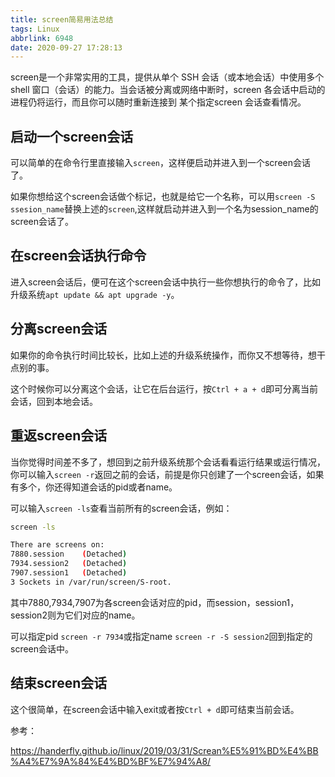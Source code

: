 ```yaml
---
title: screen简易用法总结
tags: Linux
abbrlink: 6948
date: 2020-09-27 17:28:13
---
```


screen是一个非常实用的工具，提供从单个 SSH 会话（或本地会话）中使用多个 shell 窗口（会话）的能力。当会话被分离或网络中断时，screen 各会话中启动的进程仍将运行，而且你可以随时重新连接到 某个指定screen 会话查看情况。

<!-- more -->

## 启动一个screen会话

可以简单的在命令行里直接输入`screen`，这样便启动并进入到一个screen会话了。

如果你想给这个screen会话做个标记，也就是给它一个名称，可以用`screen -S ssesion_name`替换上述的`screen`,这样就启动并进入到一个名为session_name的screen会话了。

## 在screen会话执行命令

进入screen会话后，便可在这个screen会话中执行一些你想执行的命令了，比如升级系统`apt update && apt upgrade -y`。

## 分离screen会话

如果你的命令执行时间比较长，比如上述的升级系统操作，而你又不想等待，想干点别的事。

这个时候你可以分离这个会话，让它在后台运行，按`Ctrl + a + d`即可分离当前会话，回到本地会话。

## 重返screen会话

当你觉得时间差不多了，想回到之前升级系统那个会话看看运行结果或运行情况，你可以输入`screen -r`返回之前的会话，前提是你只创建了一个screen会话，如果有多个，你还得知道会话的pid或者name。

可以输入`screen -ls`查看当前所有的screen会话，例如：

```bash
screen -ls

There are screens on:
7880.session    (Detached)
7934.session2   (Detached)
7907.session1   (Detached)
3 Sockets in /var/run/screen/S-root.
```

其中7880,7934,7907为各screen会话对应的pid，而session，session1，session2则为它们对应的name。

可以指定pid `screen -r 7934`或指定name `screen -r -S session2`回到指定的screen会话中。

## 结束screen会话

这个很简单，在screen会话中输入exit或者按`Ctrl + d`即可结束当前会话。



参考：

https://handerfly.github.io/linux/2019/03/31/Screan%E5%91%BD%E4%BB%A4%E7%9A%84%E4%BD%BF%E7%94%A8/